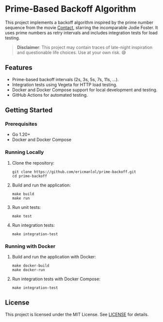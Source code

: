 # Prime-Based Backoff Algorithm

This project implements a backoff algorithm inspired by the prime number sequence from the movie [Contact](https://youtu.be/8qDjg8mdd8c?si=hdeCsK01xGaWAHBa&t=180), starring the incomparable Jodie Foster. It uses prime numbers as retry intervals and includes integration tests for load testing.

> **Disclaimer**: This project may contain traces of late-night inspiration and questionable life choices. Use at your own risk. 😅

## Features

- Prime-based backoff intervals (2s, 3s, 5s, 7s, 11s, ...).
- Integration tests using Vegeta for HTTP load testing.
- Docker and Docker Compose support for local development and testing.
- GitHub Actions for automated testing.

## Getting Started

### Prerequisites

- Go 1.20+
- Docker and Docker Compose

### Running Locally

1. Clone the repository:
   ```
   git clone https://github.com/ericmanlol/prime-backoff.git
   cd prime-backoff
   ```

2. Build and run the application:
   ```
   make build
   make run
   ```

3. Run unit tests:
   ```
   make test
   ```

4. Run integration tests:
   ```
   make integration-test
   ```

### Running with Docker

1. Build and run the application with Docker:
   ```
   make docker-build
   make docker-run
   ```

2. Run integration tests with Docker Compose:
   ```
   make integration-test
   ```

## License

This project is licensed under the MIT License. See [LICENSE](LICENSE) for details.
